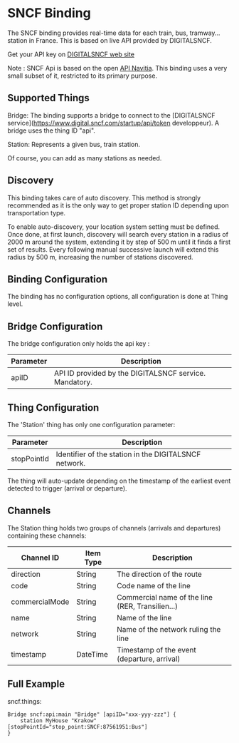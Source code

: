 # SNCF Binding

The SNCF binding provides real-time data for each train, bus, tramway... station in France.
This is based on live API provided by DIGITALSNCF.

Get your API key on [DIGITALSNCF web site](https://www.digital.sncf.com/startup/api/token-developpeur)

Note : SNCF Api is based on the open [API Navitia](https://doc.navitia.io/#getting-started). 
This binding uses a very small subset of it, restricted to its primary purpose.

## Supported Things

Bridge: The binding supports a bridge to connect to the [DIGITALSNCF service](https://www.digital.sncf.com/startup/api/token developpeur). 
A bridge uses the thing ID "api".

Station: Represents a given bus, train station.

Of course, you can add as many stations as needed.


## Discovery

This binding takes care of auto discovery. This method is strongly recommended as it is the only way to get proper station ID depending upon transportation type.

To enable auto-discovery, your location system setting must be defined. 
Once done, at first launch, discovery will search every station in a radius of 2000 m around the system, extending it by step of 500 m until it finds a first set of results.
Every following manual successive launch will extend this radius by 500 m, increasing the number of stations discovered.


## Binding Configuration

The binding has no configuration options, all configuration is done at Thing level.

## Bridge Configuration

The bridge configuration only holds the api key : 

| Parameter | Description                                                    |
|-----------|----------------------------------------------------------------|
| apiID     | API ID provided by the DIGITALSNCF service. Mandatory.         |

## Thing Configuration

The 'Station' thing has only one configuration parameter:

| Parameter   | Description                                                  |
|-------------|--------------------------------------------------------------|
| stopPointId | Identifier of the station in the DIGITALSNCF network.        |

The thing will auto-update depending on the timestamp of the earliest event detected to trigger (arrival or departure).

## Channels

The Station thing holds two groups of channels (arrivals and departures) containing these channels:

| Channel ID            | Item Type | Description                                      |
|-----------------------|-----------|--------------------------------------------------|
| direction             | String    | The direction of the route                       |
| code                  | String    | Code name of the line                            |
| commercialMode        | String    | Commercial name of the line (RER, Transilien...) |
| name                  | String    | Name of the line                                 |
| network               | String    | Name of the network ruling the line              |
| timestamp             | DateTime  | Timestamp of the event (departure, arrival)      |

## Full Example

sncf.things:

```
Bridge sncf:api:main "Bridge" [apiID="xxx-yyy-zzz"] {
    station MyHouse "Krakow"[stopPointId="stop_point:SNCF:87561951:Bus"]
}
```
